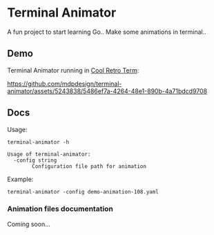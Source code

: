 # Terminal Animator

A fun project to start learning Go.. Make some animations in terminal..

## Demo

Terminal Animator running in [Cool Retro Term](https://github.com/Swordfish90/cool-retro-term):

https://github.com/mdpdesign/terminal-animator/assets/5243838/5486ef7a-4264-48e1-890b-4a71bdcd9708

## Docs

Usage:

```shell
terminal-animator -h

Usage of terminal-animator:
  -config string
        Configuration file path for animation
```

Example:

```shell
terminal-animator -config demo-animation-108.yaml
```

### Animation files documentation

Coming soon...
